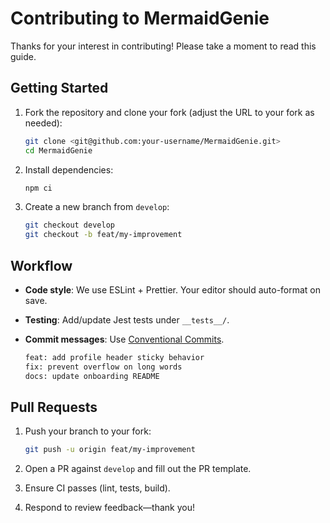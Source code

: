 # Contributing to MermaidGenie

Thanks for your interest in contributing! Please take a moment to read this guide.

## Getting Started

1. Fork the repository and clone your fork (adjust the URL to your fork as needed):

   ```bash
   git clone <git@github.com:your-username/MermaidGenie.git>
   cd MermaidGenie
   ```

2. Install dependencies:

   ```bash
   npm ci
   ```

3. Create a new branch from `develop`:

   ```bash
   git checkout develop
   git checkout -b feat/my-improvement
   ```

## Workflow

- **Code style**: We use ESLint + Prettier. Your editor should auto-format on save.
- **Testing**: Add/update Jest tests under `__tests__/`.
- **Commit messages**: Use [Conventional Commits](https://www.conventionalcommits.org).

  ```bash
  feat: add profile header sticky behavior
  fix: prevent overflow on long words
  docs: update onboarding README
  ```

## Pull Requests

1. Push your branch to your fork:

   ```bash
   git push -u origin feat/my-improvement
   ```

2. Open a PR against `develop` and fill out the PR template.
3. Ensure CI passes (lint, tests, build).
4. Respond to review feedback—thank you!
